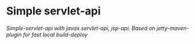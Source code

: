 #   Simple servlet-api
 
###### Simple-servlet-api with javax.servlet-api, jsp-api. Based on jetty-maven-plugin for fast local build-deploy